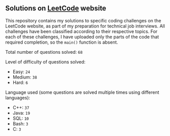 ## Solutions on [LeetCode](https://leetcode.com/) website

This repository contains my solutions to specific coding challenges on the LeetCode website, as part of my preparation for technical job interviews. All challenges have been classified according to their respective topics. For each of these challenges, I have uploaded only the parts of the code that required completion, so the `main()` function is absent.

Total number of questions solved: `68`

Level of difficulty of questions solved:
* Easy: `24`
* Medium: `38`
* Hard: `6`

Language used (some questions are solved multiple times using different languages):
* C++: `37`
* Java: `19`
* SQL: `10`
* Bash: `3`
* C: `3`
